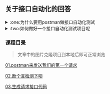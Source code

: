 ## 关于接口自动化的回答

<details>
<summary id="juejin" color="#00ff00">:one:为什么要用postman做接口自动化测试</summary>

关于接口自动化测试，目前在业内有两大类解决方案

- 一类是通过代码编写接口测试框架，实现接口自动化测试，其要求测试人员掌握扎实的编程基础；
    - 优点:laughing:
        - 灵活更好定制化公司项目

    - 缺点:disappointed_relieved:
        - 时间投入成本过大，不适合小项目
        - 后端系统变更，自动化脚本维护成本过高

- 另一类是借助接口测试工具，配合Postman等集成工具实现接口自动化测试持续集成。，

    - 优点:laughing:
        - 学习成本更低，适合新人上手
        - 被测系统改动，自动化维护相对于脚本更简单
    - 缺点:disappointed_relieved:
        - 不适合大项目，多人测试团队

</details>

<details>
<summary id="juejin">:two:如何做好一个接口自动化测试项目呢</summary>

- 降低成本 :yum:
    - 减少开发工具成本
    - 减少维护用例成本
    - 减少维护脚本成本
- 降低使用难度 :yum:
    - 人人能用
    - 构建容易

> 一个好的**自动化测试项目**，需要从:one:**时间**
:two:**人力**:three:**收益**这三个方面出发，做好权衡，找出最适合项目的方式去开展。:smile:

</details>

### 课程目录

> 文章中的图片克隆项目到本地后即可正常浏览

[01.postman来发送我们的第一个请求](https://github.com/hengxuZ/postman-lessons/blob/master/lessons/01.first_request.md)

[02.断个言检测下呗](https://github.com/hengxuZ/postman-lessons/blob/master/lessons/01.assert.md)

[03.生成请求接口代码](https://github.com/hengxuZ/postman-lessons/blob/master/lessons/01.assert.md)